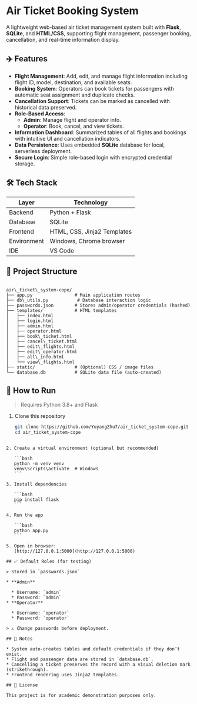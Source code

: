 # Air Ticket Booking System

A lightweight web-based air ticket management system built with **Flask**, **SQLite**, and **HTML/CSS**, supporting flight management, passenger booking, cancellation, and real-time information display.

## ✈️ Features

- **Flight Management**: Add, edit, and manage flight information including flight ID, model, destination, and available seats.
- **Booking System**: Operators can book tickets for passengers with automatic seat assignment and duplicate checks.
- **Cancellation Support**: Tickets can be marked as cancelled with historical data preserved.
- **Role-Based Access**:
  - **Admin**: Manage flight and operator info.
  - **Operator**: Book, cancel, and view tickets.
- **Information Dashboard**: Summarized tables of all flights and bookings with intuitive UI and cancellation indicators.
- **Data Persistence**: Uses embedded **SQLite** database for local, serverless deployment.
- **Secure Login**: Simple role-based login with encrypted credential storage.

## 🛠 Tech Stack

| Layer        | Technology       |
|--------------|------------------|
| Backend      | Python + Flask   |
| Database     | SQLite           |
| Frontend     | HTML, CSS, Jinja2 Templates |
| Environment  | Windows, Chrome browser |
| IDE          | VS Code          |

## 📂 Project Structure

```

air\_ticket\_system-cope/
├── app.py                # Main application routes
├── db\_utils.py           # Database interaction logic
├── passwords.json        # Stores admin/operator credentials (hashed)
├── templates/            # HTML templates
│   ├── index.html
│   ├── login.html
│   ├── admin.html
│   ├── operator.html
│   ├── book\_ticket.html
│   ├── cancel\_ticket.html
│   ├── edit\_flights.html
│   ├── edit\_operator.html
│   ├── all\_info.html
│   └── view\_flights.html
├── static/               # (Optional) CSS / image files
└── database.db           # SQLite data file (auto-created)

````

## 🚀 How to Run

> Requires Python 3.8+ and Flask

1. Clone this repository  
   ```bash
   git clone https://github.com/YuyangZhu7/air_ticket_system-cope.git
   cd air_ticket_system-cope
````

2. Create a virtual environment (optional but recommended)

   ```bash
   python -m venv venv
   venv\Scripts\activate  # Windows
   ```

3. Install dependencies

   ```bash
   pip install flask
   ```

4. Run the app

   ```bash
   python app.py
   ```

5. Open in browser:
   [http://127.0.0.1:5000](http://127.0.0.1:5000)

## ✅ Default Roles (for testing)

> Stored in `passwords.json`

* **Admin**

  * Username: `admin`
  * Password: `admin`
* **Operator**

  * Username: `operator`
  * Password: `operator`

> ⚠️ Change passwords before deployment.

## 📌 Notes

* System auto-creates tables and default credentials if they don’t exist.
* Flight and passenger data are stored in `database.db`.
* Cancelling a ticket preserves the record with a visual deletion mark (strikethrough).
* Frontend rendering uses Jinja2 templates.

## 📄 License

This project is for academic demonstration purposes only.



